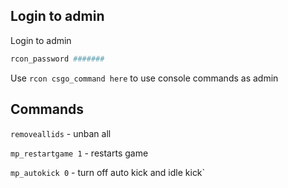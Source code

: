 ## Login to admin

Login to admin
```bash
rcon_password #######
```

Use `rcon csgo_command here` to use console commands as admin

## Commands

`removeallids` - unban all

`mp_restartgame 1` - restarts game

`mp_autokick 0` - turn off auto kick and idle kick`
